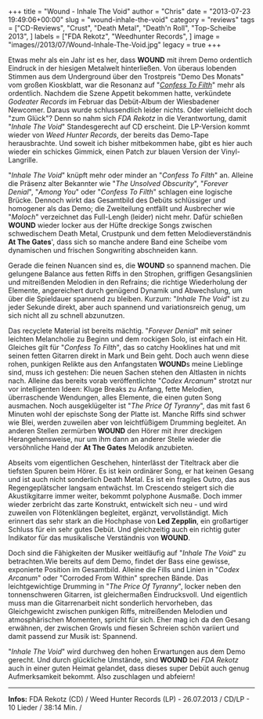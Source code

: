 +++
title = "Wound - Inhale The Void"
author = "Chris"
date = "2013-07-23 19:49:06+00:00"
slug = "wound-inhale-the-void"
category = "reviews"
tags = ["CD-Reviews", "Crust", "Death Metal", "Death'n Roll", "Top-Scheibe 2013", ]
labels = ["FDA Rekotz", "Weedhunter Records", ]
image = "images//2013/07/Wound-Inhale-The-Void.jpg"
legacy = true
+++

Etwas  mehr als ein Jahr ist es her, dass **WOUND** mit ihrem Demo ordentlich Eindruck in der hiesigen Metalwelt hinterließen. Von überaus lobenden Stimmen aus dem Underground über den Trostpreis "Demo Des Monats" vom großen Kioskblatt, war die Resonanz auf "<a href="http://necroslaughter.de/2012/06/wound-confess-to-filth-demo-mmxii/" title="Wound – Confess To Filth – Demo MMXII">_Confess To Filth_</a>" mehr als ordentlich. Nachdem die Szene Appetit bekommen hatte, verkündete _Godeater Records_ im Februar das Debüt-Album der Wiesbadener Newcomer. Daraus wurde schlussendlich leider nichts. Oder vielleicht doch "zum Glück"? Denn so nahm sich _FDA Rekotz_ in die Verantwortung, damit "_Inhale The Void_" Standesgerecht auf CD erscheint. Die LP-Version kommt wieder von _Weed Hunter Records_, der bereits das Demo-Tape herausbrachte. Und soweit ich bisher mitbekommen habe, gibt es hier auch wieder ein schickes Gimmick, einen Patch zur blauen Version der Vinyl-Langrille.

"_Inhale The Void_" knüpft mehr oder minder an "_Confess To Filth_" an. Alleine die Präsenz alter Bekannter wie "_The Unsolved Obscurity_", "_Forever Denial_", "_Among You_" oder "_Confess To Filth_" schlagen eine logische Brücke. Dennoch wirkt das Gesamtbild des Debüts schlüssiger und homogener als das Demo; die Zweiteilung entfällt und Ausbrecher wie "_Moloch_" verzeichnet das Full-Lengh (leider) nicht mehr. Dafür schießen **WOUND** wieder locker aus der Hüfte dreckige Songs zwischen schwedischem Death Metal, Crustpunk und dem fetten Melodieverständnis **At The Gates**', dass sich so manche andere Band eine Scheibe vom dynamischen und frischen Songwriting abschneiden kann.

Gerade die feinen Nuancen sind es, die **WOUND** so spannend machen. Die gelungene Balance aus fetten Riffs in den Strophen, griffigen Gesangslinien und mitreißenden Melodien in den Refrains; die richtige Wiederholung der Elemente, angereichert durch genügend Dynamik und Abwechslung, um über die Spieldauer spannend zu bleiben. Kurzum: "_Inhale The Void_" ist zu jeder Sekunde direkt, aber auch spannend und variationsreich genug, um sich nicht all zu schnell abzunutzen.

Das recyclete Material ist bereits mächtig. "_Forever Denial_"  mit seiner leichten Melancholie zu Beginn und dem rockigen Solo, ist einfach ein Hit. Gleiches gilt für "_Confess To Filth_", das so catchy Hooklines hat und mit seinen fetten Gitarren direkt in Mark und Bein geht. Doch auch wenn diese rohen, punkigen Relikte aus den Anfangstaten **WOUND**s meine Lieblinge sind, muss ich gestehen: Die neuen Sachen stehen den Altlasten in nichts nach. Alleine das bereits vorab veröffentlichte "_Codex Arcanum_" strotzt nur vor intelligenten Ideen: Kluge Breaks zu Anfang, fette Melodien, überraschende Wendungen, alles Elemente, die einen guten Song ausmachen. Noch ausgeklügelter ist "_The Price Of Tyranny_", das mit fast 6 Minuten wohl der epischste Song der Platte ist. Manche Riffs sind schwer wie Blei, werden zuweilen aber von leichtfüßigem Drumming begleitet. An anderen Stellen zermürben **WOUND** den Hörer mit ihrer dreckigen Herangehensweise, nur um ihm dann an anderer Stelle wieder die versöhnliche Hand der **At The Gates** Melodik anzubieten.

Abseits vom eigentlichen Geschehen, hinterlässt der Titeltrack aber die tiefsten Spuren beim Hörer. Es ist kein ordinärer Song, er hat keinen Gesang und ist auch nicht sonderlich Death Metal. Es ist ein fragiles Outro, das aus Regengeplätscher langsam entwächst. Im Crescendo steigert sich die Akustikgitarre immer weiter, bekommt polyphone Ausmaße. Doch immer wieder zerbricht das zarte Konstrukt, entwickelt sich neu - und wird zuweilen von Flötenklängen begleitet, ergänzt, vervollständigt. Mich erinnert das sehr stark an die Hochphase von **Led Zepplin**, ein großartiger Schluss für ein sehr gutes Debüt. Und gleichzeitig auch ein richtig guter Indikator für das musikalische Verständnis von **WOUND**.

Doch sind die Fähigkeiten der Musiker weitläufig auf "_Inhale The Void_" zu betrachten.Wie bereits auf dem Demo, findet der Bass eine gewisse, exponierte Position im Gesamtbild. Alleine die Fills und Linien in "_Codex Arcanum_" oder "Corroded From Within" sprechen Bände. Das leichtgewichtige Drumming in "_The Price Of Tyranny_", locker neben den tonnenschweren Gitarren, ist gleichermaßen Eindrucksvoll. Und eigentlich muss man die Gitarrenarbeit nicht sonderlich hervorheben, das Gleichgewicht zwischen punkigen Riffs, mitreißenden Melodien und atmosphärischen Momenten, spricht für sich. Eher mag ich da den Gesang erwähnen, der zwischen Growls und fiesen Schreien schön variiert und damit passend zur Musik ist: Spannend.

"_Inhale The Void_" wird durchweg den hohen Erwartungen aus dem Demo gerecht. Und durch glückliche Umstände, sind **WOUND** bei _FDA Rekotz_ auch in einer guten Heimat gelandet, dass dieses super Debüt auch genug Aufmerksamkeit bekommt. Also zuschlagen und abfeiern!



---
**Infos:**
FDA Rekotz (CD) / Weed Hunter Records (LP) - 26.07.2013 / 
CD/LP - 10 Lieder / 38:14 Min. / 

